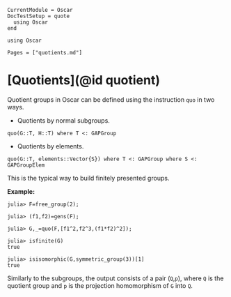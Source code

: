 ```@meta
CurrentModule = Oscar
DocTestSetup = quote
  using Oscar
end
```

```@setup oscar
using Oscar
```

```@contents
Pages = ["quotients.md"]
```

# [Quotients](@id quotient)

Quotient groups in Oscar can be defined using the instruction `quo` in two ways.

* Quotients by normal subgroups.
```@docs
quo(G::T, H::T) where T <: GAPGroup
```

* Quotients by elements.
```@docs
quo(G::T, elements::Vector{S}) where T <: GAPGroup where S <: GAPGroupElem
```
This is the typical way to build finitely presented groups.

  **Example:**
```jldoctest
julia> F=free_group(2);

julia> (f1,f2)=gens(F);

julia> G,_=quo(F,[f1^2,f2^3,(f1*f2)^2]);

julia> isfinite(G)
true

julia> isisomorphic(G,symmetric_group(3))[1]
true
```
Similarly to the subgroups, the output consists of a pair (`Q`,`p`), where `Q` is the quotient group and `p` is the projection homomorphism of `G` into `Q`.
